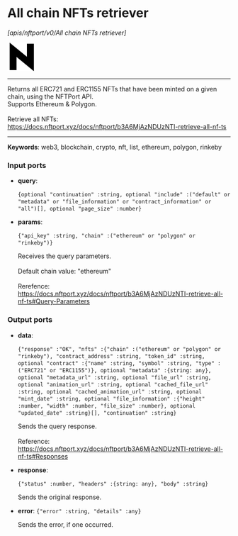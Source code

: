 # All chain NFTs retriever

_[apis/nftport/v0/All chain NFTs retriever]_

![icon](</assets/icons/352b98b2-6df6-4a21-93e1-a31cf5b9311d.png>)

---

Returns all ERC721 and ERC1155 NFTs that have been minted on a given chain, using the NFTPort API.<br>
Supports Ethereum & Polygon.<br>
<br>
Retrieve all NFTs:<br>
https://docs.nftport.xyz/docs/nftport/b3A6MjAzNDUzNTI-retrieve-all-nf-ts<br>

---

__Keywords__: web3, blockchain, crypto, nft, list, ethereum, polygon, rinkeby

### Input ports

* __query__: 
    ```
    {optional "continuation" :string, optional "include" :("default" or "metadata" or "file_information" or "contract_information" or "all")[], optional "page_size" :number}
    ```


* __params__: 
    ```
    {"api_key" :string, "chain" :("ethereum" or "polygon" or "rinkeby")}
    ```

    Receives the query parameters.<br>
    <br>
    Default chain value: "ethereum"<br>
    <br>
    Rerefence:<br>
    https://docs.nftport.xyz/docs/nftport/b3A6MjAzNDUzNTI-retrieve-all-nf-ts#Query-Parameters<br>

### Output ports

* __data__: 
    ```
    {"response" :"OK", "nfts" :{"chain" :("ethereum" or "polygon" or "rinkeby"), "contract_address" :string, "token_id" :string, optional "contract" :{"name" :string, "symbol" :string, "type" :("ERC721" or "ERC1155")}, optional "metadata" :{string: any}, optional "metadata_url" :string, optional "file_url" :string, optional "animation_url" :string, optional "cached_file_url" :string, optional "cached_animation_url" :string, optional "mint_date" :string, optional "file_information" :{"height" :number, "width" :number, "file_size" :number}, optional "updated_date" :string}[], "continuation" :string}
    ```

    Sends the query response.<br>
    <br>
    Reference:<br>
    https://docs.nftport.xyz/docs/nftport/b3A6MjAzNDUzNTI-retrieve-all-nf-ts#Responses<br>


* __response__: 
    ```
    {"status" :number, "headers" :{string: any}, "body" :string}
    ```

    Sends the original response.<br>


* __error__: ` {"error" :string, "details" :any} `

    Sends the error, if one occurred.<br>

